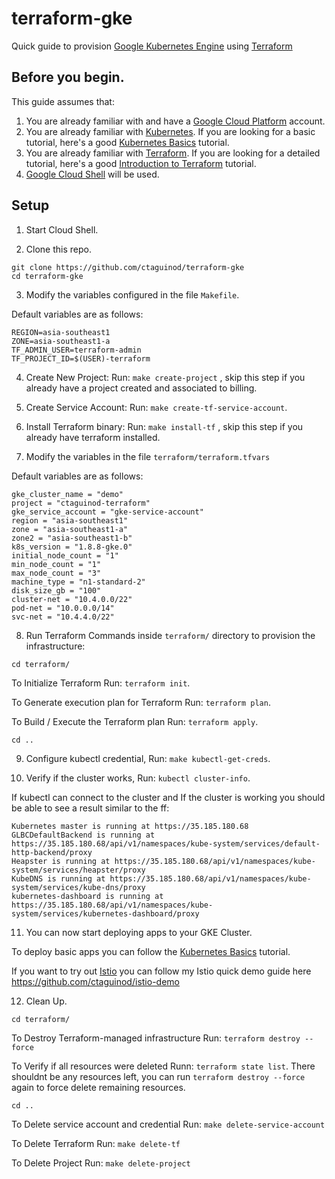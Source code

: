 # terraform-gke
Quick guide to provision [Google Kubernetes Engine](https://cloud.google.com/kubernetes-engine/) using [Terraform](https://www.terraform.io/docs/providers/google/index.html)

## Before you begin.

This guide assumes that:

1. You are already familiar with and have a [Google Cloud Platform](https://cloud.google.com/) account.
2. You are already familiar with [Kubernetes](https://kubernetes.io/). If you are looking for a basic tutorial, here's a good [Kubernetes Basics](https://kubernetes.io/docs/tutorials/kubernetes-basics/) tutorial. 
3. You are already familiar with [Terraform](https://www.terraform.io/). If you are looking for a detailed tutorial, here's a good [Introduction to Terraform](https://blog.gruntwork.io/an-introduction-to-terraform-f17df9c6d180) tutorial.
4. [Google Cloud Shell](https://cloud.google.com/shell/) will be used.
 
## Setup

1. Start Cloud Shell. 

2. Clone this repo.
```
git clone https://github.com/ctaguinod/terraform-gke
cd terraform-gke
```

3. Modify the variables configured in the file `Makefile`.

Default variables are as follows: 

```
REGION=asia-southeast1
ZONE=asia-southeast1-a
TF_ADMIN_USER=terraform-admin
TF_PROJECT_ID=$(USER)-terraform
```

4. Create New Project: Run: `make create-project` , skip this step if you already have a project created and associated to billing.

5. Create Service Account: Run: `make create-tf-service-account`.

6. Install Terraform binary: Run: `make install-tf` , skip this step if you already have terraform installed.

7. Modify the variables in the file `terraform/terraform.tfvars`

Default variables are as follows:

```
gke_cluster_name = "demo"
project = "ctaguinod-terraform"
gke_service_account = "gke-service-account"
region = "asia-southeast1"
zone = "asia-southeast1-a"
zone2 = "asia-southeast1-b"
k8s_version = "1.8.8-gke.0"
initial_node_count = "1"
min_node_count = "1"
max_node_count = "3"
machine_type = "n1-standard-2"
disk_size_gb = "100"
cluster-net = "10.4.0.0/22"
pod-net = "10.0.0.0/14"
svc-net = "10.4.4.0/22"
```

8. Run Terraform Commands inside `terraform/` directory to provision the infrastructure:

`cd terraform/`

To Initialize Terraform Run: `terraform init`.

To Generate execution plan for Terraform Run: `terraform plan`.

To Build / Execute the Terraform plan Run: `terraform apply`.

`cd ..`

9. Configure kubectl credential, Run: `make kubectl-get-creds`.

10. Verify if the cluster works, Run: `kubectl cluster-info`.

If kubectl can connect to the cluster and If the cluster is working you should be able to see a result similar to the ff:
```
Kubernetes master is running at https://35.185.180.68
GLBCDefaultBackend is running at https://35.185.180.68/api/v1/namespaces/kube-system/services/default-http-backend/proxy
Heapster is running at https://35.185.180.68/api/v1/namespaces/kube-system/services/heapster/proxy
KubeDNS is running at https://35.185.180.68/api/v1/namespaces/kube-system/services/kube-dns/proxy
kubernetes-dashboard is running at https://35.185.180.68/api/v1/namespaces/kube-system/services/kubernetes-dashboard/proxy
```

11. You can now start deploying apps to your GKE Cluster.

To deploy basic apps you can follow the [Kubernetes Basics](https://kubernetes.io/docs/tutorials/kubernetes-basics/) tutorial.

If you want to try out [Istio](https://istio.io/) you can follow my Istio quick demo guide here https://github.com/ctaguinod/istio-demo


12. Clean Up.

`cd terraform/`

To Destroy Terraform-managed infrastructure Run: `terraform destroy --force`

To Verify if all resources were deleted Runn: `terraform state list`. There shouldnt be any resources left, you can run `terraform destroy --force` again to force delete remaining resources.

`cd ..`

To Delete service account and credential Run: `make delete-service-account`

To Delete Terraform Run: `make delete-tf`

To Delete Project Run: `make delete-project`

